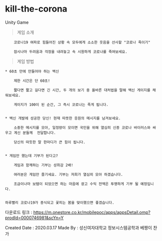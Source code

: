 # kill-the-corona

Unity Game



> 게임 소개

		코로나19 여파로 힘들어진 상황 속 모두에게 소소한 웃음을 선사할 "코로나 죽이기"

		잠시나마 두려움과 걱정을 내려놓고 속 시원하게 코로나를 죽여보세요.


> 게임 방법

	* 60초 만에 만들어야 하는 백신

		제한 시간은 단 60초!

		짧다면 짧고 길다면 긴 시간, 두 개의 보기 중 올바른 대처법을 말해 백신 게이지를 채워보세요.

		게이지가 100이 된 순간, 그 즉시 코로나는 죽게 됩니다.


	* 백신 개발에 성공한 당신! 현재 따뜻한 응원의 메시지를 남겨보세요.

		소중한 메시지를 모아, 일정량이 모이면 국민을 위해 열심히 신종 코로나 바이러스와 싸우고 계신 분들께  전달합니다. 

		당신의 따듯한 말 한마디가 큰 힘이 됩니다.


	* 게임만 했는데 기부가 된다고? 

		게임과 함께하는 기부는 성취감 2배! 

		여러분은 게임만 즐기세요. 기부는 저희가 열심히 모아 하겠습니다.

		조금이나마 보탬이 되었으면 하는 마음에 광고 수익 전액은 투명하게 기부 될 예정입니다.


	하루빨리 코로나19가 종식되고 꽃피는 봄을 맞이했으면 좋겠습니다.


다운로드 링크 : https://m.onestore.co.kr/mobilepoc/apps/appsDetail.omp?prodId=0000746981&scYn=Y

Created Date : 2020.03.17
Made By : 성신여자대학교 정보시스템공학과 베짱이 찬가 
